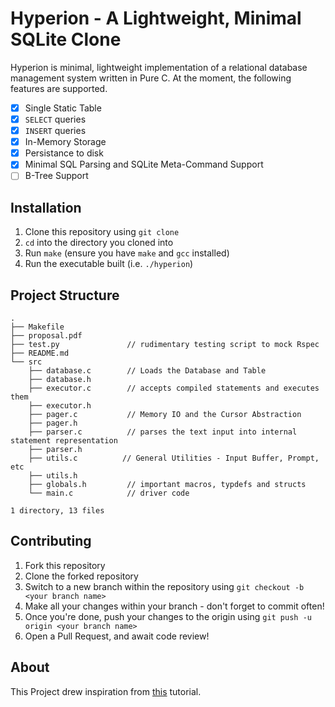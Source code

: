 # Hyperion - A Lightweight, Minimal SQLite Clone

Hyperion is minimal, lightweight implementation of a relational database management system written in Pure C.
At the moment, the following features are supported.

* [x] Single Static Table
* [x] `SELECT` queries
* [x] `INSERT` queries
* [x] In-Memory Storage
* [x] Persistance to disk
* [x] Minimal SQL Parsing and SQLite Meta-Command Support
* [ ] B-Tree Support

## Installation
1. Clone this repository using `git clone`
2. `cd` into the directory you cloned into
3. Run `make` (ensure you have `make` and `gcc` installed)
4. Run the executable built (i.e. `./hyperion`)

## Project Structure
```
.
├── Makefile
├── proposal.pdf
├── test.py               // rudimentary testing script to mock Rspec
├── README.md
└── src
    ├── database.c        // Loads the Database and Table
    ├── database.h
    ├── executor.c        // accepts compiled statements and executes them
    ├── executor.h
    ├── pager.c           // Memory IO and the Cursor Abstraction
    ├── pager.h
    ├── parser.c          // parses the text input into internal statement representation
    ├── parser.h
    ├── utils.c          // General Utilities - Input Buffer, Prompt, etc
    ├── utils.h
    ├── globals.h         // important macros, typdefs and structs
    └── main.c            // driver code

1 directory, 13 files
```

## Contributing
1. Fork this repository
2. Clone the forked repository
3. Switch to a new branch within the repository using `git checkout -b <your branch name>`
4. Make all your changes within your branch - don't forget to commit often!
5. Once you're done, push your changes to the origin using `git push -u origin <your branch name>`
6. Open a Pull Request, and await code review!

## About
This Project drew inspiration from [this](https://cstack.github.io/db_tutorial/) tutorial.
